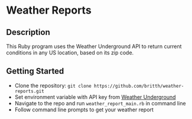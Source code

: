 # Weather Reports
## Description
This Ruby program uses the Weather Underground API to return current conditions in any US location, based on its zip code.
## Getting Started
* Clone the repository: `git clone https://github.com/britth/weather-reports.git`
* Set environment variable with API key from [Weather Underground](https://www.wunderground.com/)
* Navigate to the repo and run `weather_report_main.rb` in command line
* Follow command line prompts to get your weather report
